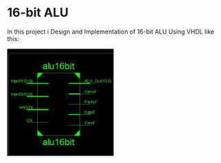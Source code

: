 # 16-bit ALU
In this project i Design and Implementation of 16-bit ALU Using VHDL like this:

![image](Images/1.png)
